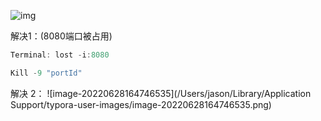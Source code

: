 ![img](https://img-blog.csdnimg.cn/c09f385dcab247fd901a9474dc645b67.png?x-oss-process=image/watermark,type_d3F5LXplbmhlaQ,shadow_50,text_Q1NETiBA5oC75piv5bm456aP55qE6ICB6LGM6LGG,size_15,color_FFFFFF,t_70,g_se,x_16)



解决1：(8080端口被占用)

```java
Terminal: lost -i:8080

Kill -9 "portId"
```



解决 2：
![image-20220628164746535](/Users/jason/Library/Application Support/typora-user-images/image-20220628164746535.png)